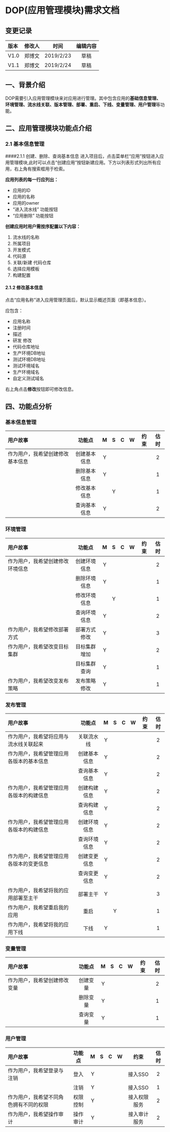 # DOP(应用管理模块)需求文档
## 变更记录
|版本|修改人|时间|编辑内容|
|:--|:---:|:--:|:---:|
|V1.0|郑博文|2019/2/23|草稿|
|V1.1|郑博文|2019/2/24|草稿|

## 一、背景介绍
DOP需要引入应用管理模块来对应用进行管理。其中包含应用的**基础信息管理、环境管理、流水线关联、版本管理、部署、重启、下线、变量管理、用户管理**等功能。

## 二、应用管理模块功能点介绍
### 2.1 基本信息管理
####2.1.1 创建、删除、查询基本信息
进入项目后，点击菜单栏“应用”按钮进入应用管理模块,此时可以点击“创建应用”按钮新建应用。下方以列表形式列出所有应用，右上角有搜索框用于检索。

**应用列表的每一行应列出：**
* 应用的ID
* 应用的名称
* 应用的owner
* “进入流水线” 功能按钮
* “应用删除”   功能按钮

**创建应用时用户需按序配置以下内容：**
1. 流水线的名称
2. 所属项目
3. 开发模式
4. 代码源
5. 关联/新建 代码仓库
6. 选择应用模板
7. 构建配置

#### 2.1.2 修改基本信息
点击“应用名称”进入应用管理页面后，默认显示概述页面（即基本信息）。

应包含：
* 应用名称
* 注册时间	
* 描述	
* 研发 修改
* 代码仓库地址	
* 生产环境DB地址	
* 测试环境DB地址	
* 测试环境域名	
* 生产环境域名	
* 自定义测试域名

右上角点击**修改**按钮即可修改信息。

## 四、功能点分析
### 基本信息管理 ###
|用户故事|功能点|M|S|C|W|约束|估时|
|:-----|:----:|:-:|:-:|:-:|:-:|:-:|:-:|
|作为用户，我希望创建修改基本信息|创建基本信息|Y| | | | |2|
| |删除基本信息|Y| | | | |1|
| |修改基本信息| |Y| | | |1|
| |查询基本信息|Y| | | | |2|


### 环境管理 ###
|用户故事|功能点|M|S|C|W|约束|估时|
|:-----|:----:|:-:|:-:|:-:|:-:|:-:|:-:|
|作为用户，我希望创建修改环境信息|创建环境信息|Y| | | | |2|
| |删除环境信息|Y| | | | |1|
| |修改环境信息| |Y| | | |1|
| |查询环境信息|Y| | | | |2|
|作为用户，我希望修改部署方式|部署方式修改|Y| | | | |3|
|作为用户，我希望改变目标集群|目标集群增加|Y| | | | |2|
| |目标集群查询|Y| | | | |1|
|作为用户，我希望改变发布策略|发布策略修改|Y| | | | |1|

### 发布管理 ###
|用户故事|功能点|M|S|C|W|约束|估时|
|:-----|:----:|:-:|:-:|:-:|:-:|:-:|:-:|
|作为用户，我希望将应用与流水线关联起来|关联流水线|Y| | | | |2|
|作为用户，我希望管理应用各版本的基本信息|创建基本信息|Y| | | | |2|
| |查询基本信息|Y| | | | |2|
|作为用户，我希望管理应用各版本的构建信息|创建构建信息|Y| | | | |2|
| |查询构建信息|Y| | | | |2|
|作为用户，我希望管理应用各版本的构建信息|创建环境信息|Y| | | | |2|
| |查询环境信息|Y| | | | |2|
|作为用户，我希望管理应用各版本的变更信息|创建变更信息|Y| | | | |2|
| |查询变更信息|Y| | | | |2|
|作为用户，我希望将我的应用部署至主干|部署主干|Y| | | | |3|
|作为用户，我希望重启我的应用|重启| |Y| | | |1|
|作为用户，我希望将我的应用下线|下线|Y| | | | |1|


### 变量管理 ###
|用户故事|功能点|M|S|C|W|约束|估时|
|:-----|:----:|:-:|:-:|:-:|:-:|:-:|:-:|
|作为用户，我希望创建修改变量|创建变量|Y| | | | |2|
| |删除变量|Y| | | | |1|
| |查询变量|Y| | | | |1|

### 用户管理
|用户故事|功能点|M|S|C|W|约束|估时|
|:-----|:----:|:-:|:-:|:-:|:-:|:-:|:-:|
|作为用户，我希望登录与注销|登入|Y| | | |接入SSO|2|
| |注销|Y| | | |接入SSO|1|
|作为用户，我希望不同角色拥有不同的权限|权限控制|Y| | | |接入权限服务|2|
|作为用户，我希望操作审计|操作审计|Y| | | |接入审计服务|2|
